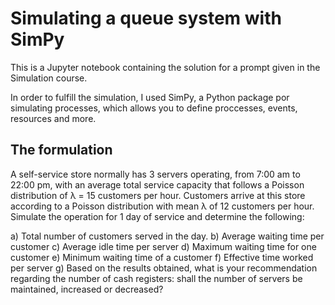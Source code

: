 # Simulating a queue system with SimPy

This is a Jupyter notebook containing the solution for a prompt given in the Simulation course.

In order to fulfill the simulation, I used SimPy, a Python package por simulating processes, which allows you to define proccesses, events, resources and more.

## The formulation

A self-service store normally has 3 servers operating, from 7:00 am to 22:00 pm, with an average total service capacity that follows a Poisson distribution of λ = 15 customers per hour. Customers arrive at this store according to a Poisson distribution with mean λ of 12 customers per hour. Simulate the operation for 1 day of service and determine the following:

a) Total number of customers served in the day.
b) Average waiting time per customer
c) Average idle time per server
d) Maximum waiting time for one customer
e) Minimum waiting time of a customer
f) Effective time worked per server
g) Based on the results obtained, what is your recommendation regarding the number of cash registers: shall the number of servers be maintained, increased or decreased?